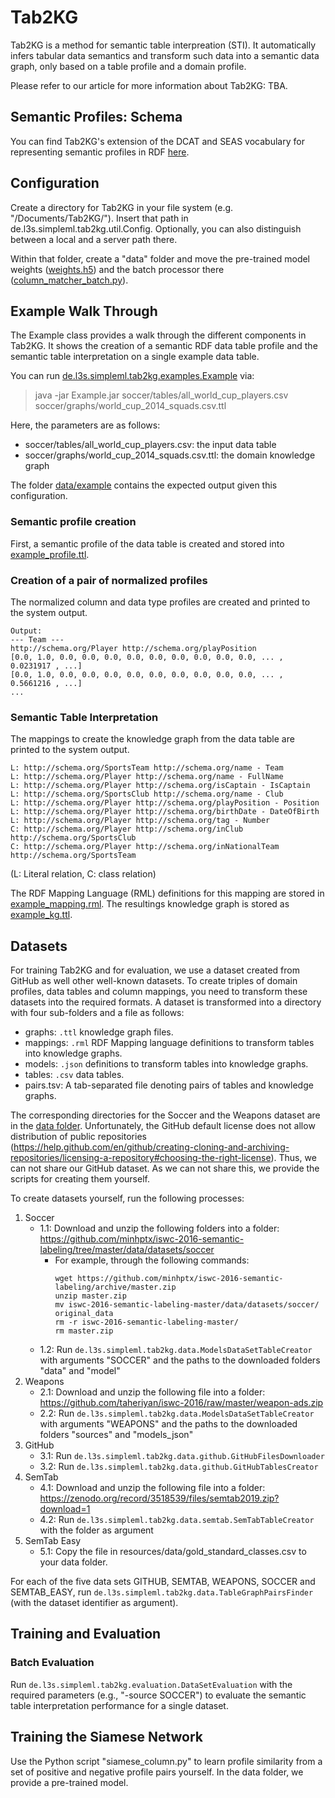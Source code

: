 # Tab2KG

Tab2KG is a method for semantic table interpreation (STI). It automatically infers tabular data semantics and transform such data into a semantic data graph, only based on a table profile and a domain profile.

Please refer to our article for more information about Tab2KG: TBA.

## Semantic Profiles: Schema

You can find Tab2KG's extension of the DCAT and SEAS vocabulary for representing semantic profiles in RDF [here](https://github.com/sgottsch/Tab2KG/blob/main/data/data_catalog_schema_tab2kg.ttl).

## Configuration

Create a directory for Tab2KG in your file system (e.g. "/Documents/Tab2KG/"). Insert that path in de.l3s.simpleml.tab2kg.util.Config. Optionally, you can also distinguish between a local and a server path there.

Within that folder, create a "data" folder and move the pre-trained model weights ([weights.h5](https://github.com/sgottsch/Tab2KG/tree/main/data/weights.h5)) and the batch processor there ([column_matcher_batch.py](https://github.com/sgottsch/Tab2KG/blob/main/src/main/python/column_matcher_batch.py)).

## Example Walk Through

The Example class provides a walk through the different components in Tab2KG. It shows the creation of a semantic RDF data table profile and the semantic table interpretation on a single example data table.

You can run [de.l3s.simpleml.tab2kg.examples.Example](https://github.com/sgottsch/Tab2KG/blob/main/src/main/java/de/l3s/simpleml/tab2kg/examples/Example.java) via:

> java -jar Example.jar soccer/tables/all_world_cup_players.csv soccer/graphs/world_cup_2014_squads.csv.ttl

Here, the parameters are as follows:
- soccer/tables/all_world_cup_players.csv: the input data table
- soccer/graphs/world_cup_2014_squads.csv.ttl: the domain knowledge graph

The folder [data/example](https://github.com/sgottsch/Tab2KG/tree/main/data/example) contains the expected output given this configuration.

### Semantic profile creation

First, a semantic profile of the data table is created and stored into [example_profile.ttl](https://github.com/sgottsch/Tab2KG/blob/main/data/example/example_profile.ttl).

### Creation of a pair of normalized profiles

The normalized column and data type profiles are created and printed to the system output.

    Output:
	--- Team ---
	http://schema.org/Player http://schema.org/playPosition
	[0.0, 1.0, 0.0, 0.0, 0.0, 0.0, 0.0, 0.0, 0.0, 0.0, 0.0, ... , 0.0231917 , ...]
	[0.0, 1.0, 0.0, 0.0, 0.0, 0.0, 0.0, 0.0, 0.0, 0.0, 0.0, ... , 0.5661216 , ...]
    ...

### Semantic Table Interpretation

The mappings to create the knowledge graph from the data table are printed to the system output.

	L: http://schema.org/SportsTeam http://schema.org/name - Team
	L: http://schema.org/Player http://schema.org/name - FullName
	L: http://schema.org/Player http://schema.org/isCaptain - IsCaptain
	L: http://schema.org/SportsClub http://schema.org/name - Club
	L: http://schema.org/Player http://schema.org/playPosition - Position
	L: http://schema.org/Player http://schema.org/birthDate - DateOfBirth
	L: http://schema.org/Player http://schema.org/tag - Number
	C: http://schema.org/Player http://schema.org/inClub http://schema.org/SportsClub
	C: http://schema.org/Player http://schema.org/inNationalTeam http://schema.org/SportsTeam

(L: Literal relation, C: class relation)

The RDF Mapping Language (RML) definitions for this mapping are stored in [example_mapping.rml](https://github.com/sgottsch/Tab2KG/blob/main/data/example/example_mapping.rml).
The resultings knowledge graph is stored as [example_kg.ttl](https://github.com/sgottsch/Tab2KG/blob/main/data/example/example_kg.ttl).

## Datasets

For training Tab2KG and for evaluation, we use a dataset created from GitHub as well other well-known datasets. To create triples of domain profiles, data tables and column mappings, you need to transform these datasets into the required formats. A dataset is transformed into a directory with four sub-folders and a file as follows:

- graphs: `.ttl` knowledge graph files.
- mappings: `.rml` RDF Mapping language definitions to transform tables into knowledge graphs.
- models: `.json` definitions to transform tables into knowledge graphs.
- tables: `.csv` data tables.
- pairs.tsv: A tab-separated file denoting pairs of tables and knowledge graphs.

The corresponding directories for the Soccer and the Weapons dataset are in the [data folder](https://github.com/sgottsch/Tab2KG/tree/main/data/datasets). Unfortunately, the GitHub default license does not allow distribution of public repositories (https://help.github.com/en/github/creating-cloning-and-archiving-repositories/licensing-a-repository#choosing-the-right-license). Thus, we can not share our GitHub dataset. As we can not share this, we provide the scripts for creating them yourself.

To create datasets yourself, run the following processes:

1. Soccer
	* 1.1: Download and unzip the following folders into a folder: https://github.com/minhptx/iswc-2016-semantic-labeling/tree/master/data/datasets/soccer
		* For example, through the following commands:
			```
			wget https://github.com/minhptx/iswc-2016-semantic-labeling/archive/master.zip
			unzip master.zip
			mv iswc-2016-semantic-labeling-master/data/datasets/soccer/ original_data
			rm -r iswc-2016-semantic-labeling-master/
			rm master.zip
			```
	* 1.2: Run `de.l3s.simpleml.tab2kg.data.ModelsDataSetTableCreator` with arguments "SOCCER" and the paths to the downloaded folders "data" and "model"
2. Weapons
	* 2.1: Download and unzip the following file into a folder: https://github.com/taheriyan/iswc-2016/raw/master/weapon-ads.zip
	* 2.2: Run `de.l3s.simpleml.tab2kg.data.ModelsDataSetTableCreator` with arguments "WEAPONS" and the paths to the downloaded folders "sources" and "models_json"
3. GitHub
	* 3.1: Run `de.l3s.simpleml.tab2kg.data.github.GitHubFilesDownloader`
	* 3.2: Run `de.l3s.simpleml.tab2kg.data.github.GitHubTablesCreator`
4. SemTab
	* 4.1: Download and unzip the following file into a folder: https://zenodo.org/record/3518539/files/semtab2019.zip?download=1 
	* 4.2: Run `de.l3s.simpleml.tab2kg.data.semtab.SemTabTableCreator` with the folder as argument
5. SemTab Easy
	* 5.1: Copy the file in resources/data/gold_standard_classes.csv to your data folder.

For each of the five data sets GITHUB, SEMTAB, WEAPONS, SOCCER and SEMTAB_EASY, run `de.l3s.simpleml.tab2kg.data.TableGraphPairsFinder` (with the dataset identifier as argument).
	     
## Training and Evaluation

### Batch Evaluation

Run `de.l3s.simpleml.tab2kg.evaluation.DataSetEvaluation` with the required parameters (e.g., "-source SOCCER") to evaluate the semantic table interpretation performance for a single dataset.

## Training the Siamese Network

Use the Python script "siamese_column.py" to learn profile similarity from a set of positive and negative profile pairs yourself. In the data folder, we provide a pre-trained model.
